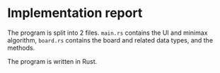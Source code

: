 # Implementation report

The program is split into 2 files. `main.rs` contains the UI and minimax algorithm, `board.rs` contains the board and related data types, and the methods.

The program is written in Rust.
